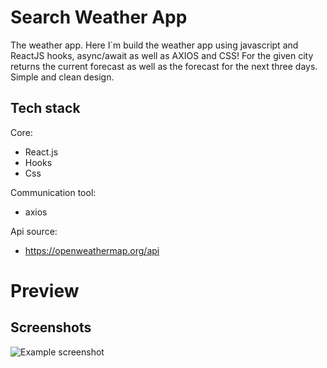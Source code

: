 # Search Weather App

The weather app. Here I`m build the weather app using javascript and ReactJS hooks, async/await as well as AXIOS and CSS!
For the given city returns the current forecast as well as the forecast for the next three days.
Simple and clean design.

## Tech stack

Core:

- React.js
- Hooks
- Css

Communication tool:

- axios

Api source:

- https://openweathermap.org/api

# Preview
## Screenshots
![Example screenshot](./img/screenshot.png)

